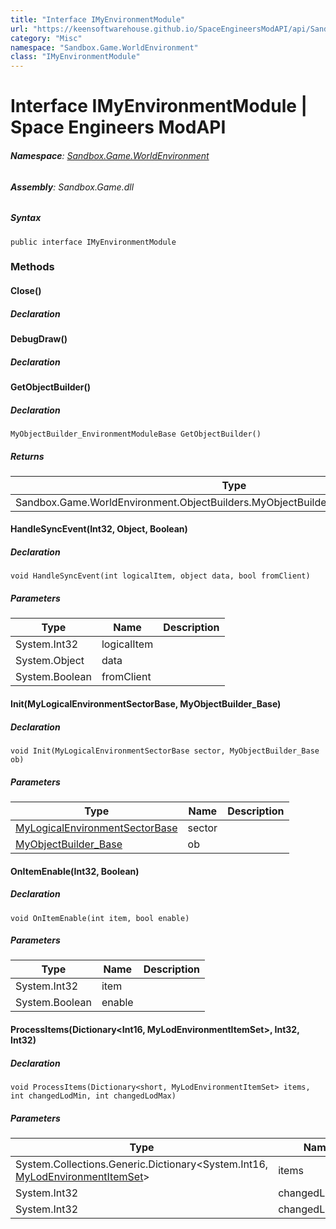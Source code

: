 ```yaml
---
title: "Interface IMyEnvironmentModule"
url: "https://keensoftwarehouse.github.io/SpaceEngineersModAPI/api/Sandbox.Game.WorldEnvironment.IMyEnvironmentModule.html"
category: "Misc"
namespace: "Sandbox.Game.WorldEnvironment"
class: "IMyEnvironmentModule"
---
```


# Interface IMyEnvironmentModule | Space Engineers ModAPI

###### **Namespace**: [Sandbox.Game.WorldEnvironment](https://keensoftwarehouse.github.io/SpaceEngineersModAPI/api/Sandbox.Game.WorldEnvironment.html)

###### **Assembly**: Sandbox.Game.dll

##### Syntax

```
public interface IMyEnvironmentModule
```

### Methods

#### Close()

##### Declaration

#### DebugDraw()

##### Declaration

#### GetObjectBuilder()

##### Declaration

```
MyObjectBuilder_EnvironmentModuleBase GetObjectBuilder()
```

##### Returns

| Type | Description |
| --- | --- |
| Sandbox.Game.WorldEnvironment.ObjectBuilders.MyObjectBuilder\_EnvironmentModuleBase |     |

#### HandleSyncEvent(Int32, Object, Boolean)

##### Declaration

```
void HandleSyncEvent(int logicalItem, object data, bool fromClient)
```

##### Parameters

| Type | Name | Description |
| --- | --- | --- |
| System.Int32 | logicalItem |     |
| System.Object | data |     |
| System.Boolean | fromClient |     |

#### Init(MyLogicalEnvironmentSectorBase, MyObjectBuilder\_Base)

##### Declaration

```
void Init(MyLogicalEnvironmentSectorBase sector, MyObjectBuilder_Base ob)
```

##### Parameters

| Type | Name | Description |
| --- | --- | --- |
| [MyLogicalEnvironmentSectorBase](https://keensoftwarehouse.github.io/SpaceEngineersModAPI/api/Sandbox.Game.WorldEnvironment.MyLogicalEnvironmentSectorBase.html) | sector |     |
| [MyObjectBuilder\_Base](https://keensoftwarehouse.github.io/SpaceEngineersModAPI/api/VRage.ObjectBuilders.MyObjectBuilder_Base.html) | ob  |     |

#### OnItemEnable(Int32, Boolean)

##### Declaration

```
void OnItemEnable(int item, bool enable)
```

##### Parameters

| Type | Name | Description |
| --- | --- | --- |
| System.Int32 | item |     |
| System.Boolean | enable |     |

#### ProcessItems(Dictionary<Int16, MyLodEnvironmentItemSet>, Int32, Int32)

##### Declaration

```
void ProcessItems(Dictionary<short, MyLodEnvironmentItemSet> items, int changedLodMin, int changedLodMax)
```

##### Parameters

| Type | Name | Description |
| --- | --- | --- |
| System.Collections.Generic.Dictionary<System.Int16, [MyLodEnvironmentItemSet](https://keensoftwarehouse.github.io/SpaceEngineersModAPI/api/Sandbox.Game.WorldEnvironment.MyLodEnvironmentItemSet.html)\> | items |     |
| System.Int32 | changedLodMin |     |
| System.Int32 | changedLodMax |     |